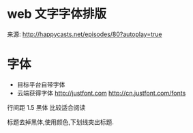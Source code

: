 # web 文字字体排版

来源: http://happycasts.net/episodes/80?autoplay=true

# 字体

* 目标平台自带字体
* 云端获得字体 http://justfont.com http://cn.justfont.com/fonts

行间距 1.5 黑体 比较适合阅读

标题去掉黑体,使用颜色,下划线突出标题.